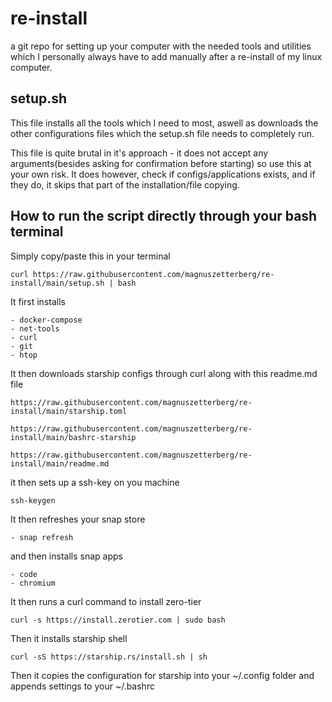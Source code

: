 # re-install

a git repo for setting up your computer with the needed tools and utilities which I personally always have to add manually after a re-install of my linux computer.


## setup.sh

This file installs all the tools which I need to most, aswell as downloads the other configurations files which the setup.sh file needs to completely run.

This file is quite brutal in it's approach - it does not accept any arguments(besides asking for confirmation before starting) so use this at your own risk. It does however, check if configs/applications exists, and if they do, it skips that part of the installation/file copying.

## How to run the script directly through your bash terminal

Simply copy/paste this in your terminal 

    curl https://raw.githubusercontent.com/magnuszetterberg/re-install/main/setup.sh | bash


It first installs

    - docker-compose
    - net-tools
    - curl
    - git
    - htop

It then downloads starship configs through curl along with this readme.md file

    https://raw.githubusercontent.com/magnuszetterberg/re-install/main/starship.toml
    
    https://raw.githubusercontent.com/magnuszetterberg/re-install/main/bashrc-starship
    
    https://raw.githubusercontent.com/magnuszetterberg/re-install/main/readme.md



it then sets up a ssh-key on you machine

    ssh-keygen

It then refreshes your snap store

    - snap refresh

and then installs snap apps

    - code
    - chromium


It then runs a curl command to install zero-tier

    curl -s https://install.zerotier.com | sudo bash

Then it installs starship shell

    curl -sS https://starship.rs/install.sh | sh

Then it copies the configuration for starship into your ~/.config folder and appends settings to your ~/.bashrc
